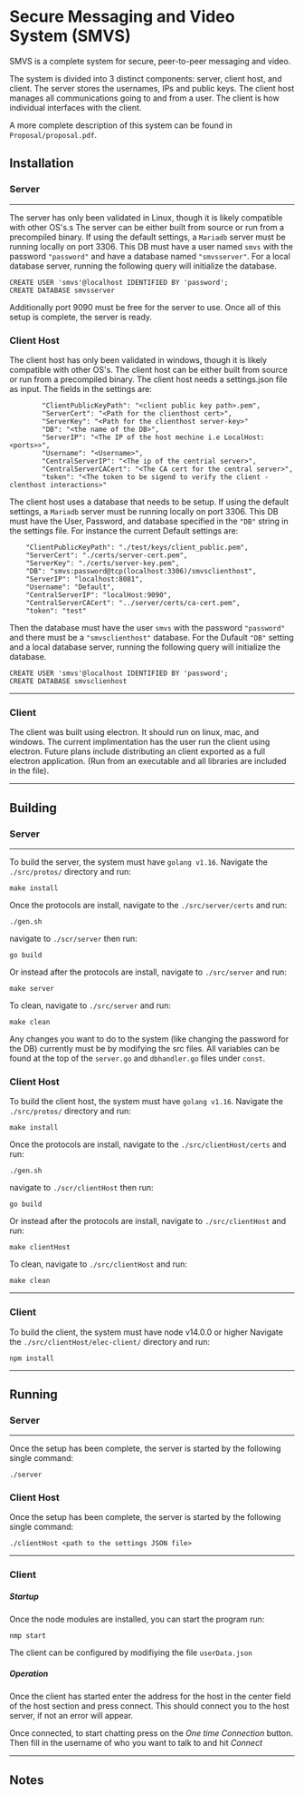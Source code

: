 # Secure Messaging and Video System (SMVS)

SMVS is a complete system for secure, peer-to-peer messaging and video.

The system is divided into 3 distinct components: server, client host, and client.
The server stores the usernames, IPs and public keys.
The client host manages all communications going to and from a user.
The client is how individual interfaces with the client.

A more complete description of this system can be found in `Proposal/proposal.pdf`. 

## Installation

### Server

---

The server has only been validated in Linux, though it is likely compatible with other OS's.s
The server can be either built from source or run from a precompiled binary.
If using the default settings, a `Mariadb` server must be running locally on port 3306. 
This DB must have a user named `smvs` with the password `"password"` and have a database named `"smvsserver"`.
For a local database server, running the following query will initialize the database.
```
CREATE USER 'smvs'@localhost IDENTIFIED BY 'password';
CREATE DATABASE smvsserver
```
Additionally port 9090 must be free for the server to use.
Once all of this setup is complete, the server is ready.

### Client Host
The client host has only been validated in windows, though it is likely compatible with other OS's.
The client host can be either built from source or run from a precompiled binary.
The client host needs a settings.json file as input. The fields in the settings are:
```
        "ClientPublicKeyPath": "<client public key path>.pem",
        "ServerCert": "<Path for the clienthost cert>",
        "ServerKey": "<Path for the clienthost server-key>"
        "DB": "<the name of the DB>",
        "ServerIP": "<The IP of the host mechine i.e LocalHost:<ports>>",
        "Username": "<Username>",
        "CentralServerIP": "<The ip of the centrial server>",
        "CentralServerCACert": "<The CA cert for the central server>",
        "token": "<The token to be sigend to verify the client - clenthost interactions>"
```

The client host uses a database that needs to be setup.
If using the default settings, a `Mariadb` server must be running locally on port 3306. 
This DB must have the User, Password, and database specified in the `"DB"` string in the settings file.
For instance the current Default settings are:
```
	"ClientPublicKeyPath": "./test/keys/client_public.pem",
	"ServerCert": "./certs/server-cert.pem",
	"ServerKey": "./certs/server-key.pem",
	"DB": "smvs:password@tcp(localhost:3306)/smvsclienthost",
	"ServerIP": "localhost:8081",
	"Username": "Default",
	"CentralServerIP": "localHost:9090",
	"CentralServerCACert": "../server/certs/ca-cert.pem",
	"token": "test"
```
Then the database must have the user `smvs` with the password `"password"` and there must be a `"smvsclienthost"` database.
For the Dufault `"DB"` setting and a local database server, running the following query will initialize the database.
```
CREATE USER 'smvs'@localhost IDENTIFIED BY 'password';
CREATE DATABASE smvsclienhost
```
---

### Client

The client was built using electron. It should run on linux, mac, and windows. The current implimentation has the user 
run the client using electron. Future plans include distributing an client exported as a full electron application.
(Run from an executable and all libraries are included in the file).

---

## Building

### Server

---

To build the server, the system must have `golang v1.16`.
Navigate the `./src/protos/` directory and run:

```
make install
```

Once the protocols are install, navigate to the `./src/server/certs` and run:

```
./gen.sh
```
navigate to `./scr/server` then run:
```
go build
```

Or instead after the protocols are install, navigate to `./src/server` and run:
```
make server
```

To clean, navigate to `./src/server` and run:
```
make clean
```

Any changes you want to do to the system (like changing the password for the DB) currently must be by modifying the src files. 
All variables can be found at the top of the `server.go` and `dbhandler.go` files under `const`.

### Client Host
To build the client host, the system must have `golang v1.16`.
Navigate the `./src/protos/` directory and run:

```
make install
```

Once the protocols are install, navigate to the `./src/clientHost/certs` and run:

```
./gen.sh
```
navigate to `./scr/clientHost` then run:
```
go build
```

Or instead after the protocols are install, navigate to `./src/clientHost` and run:
```
make clientHost
```

To clean, navigate to `./src/clientHost` and run:
```
make clean
```


---

### Client


To build the client, the system must have node v14.0.0 or higher
Navigate the `./src/clientHost/elec-client/` directory and run:

```
npm install
```

---

## Running

### Server

---
Once the setup has been complete, the server is started by the following single command:
```
./server
```

### Client Host
Once the setup has been complete, the server is started by the following single command:
```
./clientHost <path to the settings JSON file>
```

---

### Client

##### Startup

Once the node modules are installed, you can start the program run:
```
nmp start
```
The client can be configured by modifiying the file `userData.json` 


##### Operation

Once the client has started enter the address for the host in the 
center field of the host section and press connect. This should connect 
you to the host server, if not an error will appear.

Once connected, to start chatting press on the  *One time Connection* button.
Then fill in the username of who you want to talk to and hit *Connect*


---


## Notes
